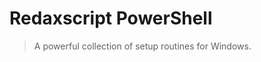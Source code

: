 Redaxscript PowerShell
======================

> A powerful collection of setup routines for Windows.
